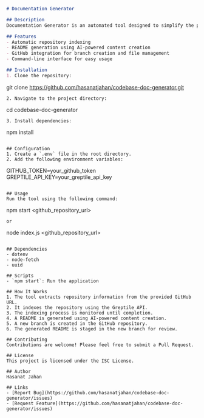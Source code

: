 ```markdown
# Documentation Generator

## Description
Documentation Generator is an automated tool designed to simplify the process of creating documentation for codebases. It leverages the power of GitHub and Greptile APIs to index repositories, generate README files, and streamline the documentation workflow.

## Features
- Automatic repository indexing
- README generation using AI-powered content creation
- GitHub integration for branch creation and file management
- Command-line interface for easy usage

## Installation
1. Clone the repository:
   ```
   git clone https://github.com/hasanatjahan/codebase-doc-generator.git
   ```
2. Navigate to the project directory:
   ```
   cd codebase-doc-generator
   ```
3. Install dependencies:
   ```
   npm install
   ```

## Configuration
1. Create a `.env` file in the root directory.
2. Add the following environment variables:
   ```
   GITHUB_TOKEN=your_github_token
   GREPTILE_API_KEY=your_greptile_api_key
   ```

## Usage
Run the tool using the following command:
```
npm start <github_repository_url>
```
or
```
node index.js <github_repository_url>
```

## Dependencies
- dotenv
- node-fetch
- uuid

## Scripts
- `npm start`: Run the application

## How It Works
1. The tool extracts repository information from the provided GitHub URL.
2. It indexes the repository using the Greptile API.
3. The indexing process is monitored until completion.
4. A README is generated using AI-powered content creation.
5. A new branch is created in the GitHub repository.
6. The generated README is staged in the new branch for review.

## Contributing
Contributions are welcome! Please feel free to submit a Pull Request.

## License
This project is licensed under the ISC License.

## Author
Hasanat Jahan

## Links
- [Report Bug](https://github.com/hasanatjahan/codebase-doc-generator/issues)
- [Request Feature](https://github.com/hasanatjahan/codebase-doc-generator/issues)

```